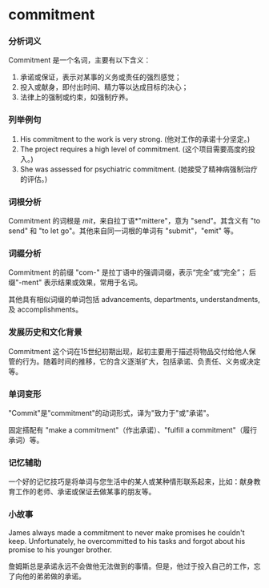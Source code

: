 # commitment

### 分析词义

  

Commitment 是一个名词，主要有以下含义：

  

1.  承诺或保证，表示对某事的义务或责任的强烈感觉；
2.  投入或献身，即付出时间、精力等以达成目标的决心；
3.  法律上的强制或约束，如强制疗养。

  

### 列举例句

  

1.  His commitment to the work is very strong. (他对工作的承诺十分坚定。)
2.  The project requires a high level of commitment. (这个项目需要高度的投入。)
3.  She was assessed for psychiatric commitment. (她接受了精神病强制治疗的评估。)

  

### 词根分析

  

Commitment 的词根是 _mit_，来自拉丁语\*"mittere"，意为 "send"。其含义有 "to send" 和 "to let go"。其他来自同一词根的单词有 "submit"，"emit" 等。

  

### 词缀分析

  

Commitment 的前缀 "com-" 是拉丁语中的强调词缀，表示“完全”或“完全”； 后缀"-ment" 表示结果或效果，常用于名词。

  

其他具有相似词缀的单词包括 advancements, departments, understandments, 及 accomplishments。

  

### 发展历史和文化背景

  

Commitment 这个词在15世纪初期出现，起初主要用于描述将物品交付给他人保管的行为。随着时间的推移，它的含义逐渐扩大，包括承诺、负责任、义务或决定等。

  

### 单词变形

  

"Commit"是"commitment"的动词形式，译为"致力于"或"承诺"。

  

固定搭配有 "make a commitment"（作出承诺）、"fulfill a commitment"（履行承词）等。

  

### 记忆辅助

  

一个好的记忆技巧是将单词与您生活中的某人或某种情形联系起来，比如：献身教育工作的老师、承诺或保证去做某事的朋友等。

  

### 小故事

  

James always made a commitment to never make promises he couldn't keep. Unfortunately, he overcommitted to his tasks and forgot about his promise to his younger brother.

  

詹姆斯总是承诺永远不会做他无法做到的事情。但是，他过于投入自己的工作，忘了向他的弟弟做的承诺。
